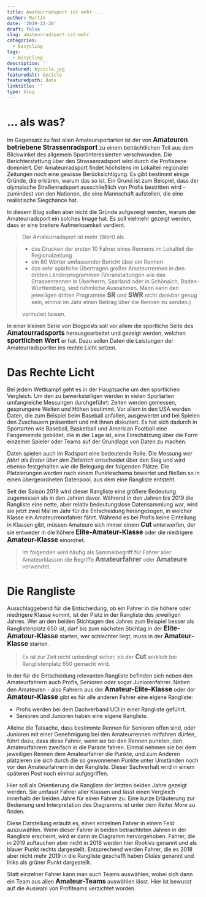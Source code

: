 ```yaml
---
title: Amateurradsport ist mehr ...
author: Martin
date: '2019-12-28'
draft: false
slug: amateurradsport-ist-mehr
categories:
  - bicycling
tags:
  - bicycling
description: ''
featured: bycicle.jpg
featuredalt: bycicle
featuredpath: date
linktitle: ''
type: blog
---
```


<style>
#responsive-image {  width: 50%;  height: auto; } 
#fixed-width-flamingo {  width: 500px; } 

aside {
    float: right;
    color: blue;
}

.grid {
  display: grid;
  grid-gap: 10px;
  grid-template-columns: repeat(auto-fit, minmax(100px, 1fr));
}

.grid>div:first-child {
  grid-column: span 1;
}
</style>

<script>
  function resizeIframe(obj) {
    obj.style.height = obj.contentWindow.document.body.scrollHeight + 'px';
  }
</script>


# ... als was?

Im Gegensatz zu fast allen Amateursportarten ist der von 
<span style="font-weight:bold; font-size: 1.2em;">Amateuren betriebene Strassenradsport</span> zu einem beträchtlichen Teil aus
dem Blickwinkel des allgemein Sportinteressierten verschwunden. Die Berichterstattung über den Strassenradsport
wird durch die Profiszene dominiert. Der Amateurradsport findet höchstens im Lokalteil regionaler Zeitungen noch eine
gewisse Berücksichtigung. Es gibt bestimmt einige Gründe, die erklären, warum das so ist. Ein Grund ist zum Beispiel,
dass der olympische Straßenradsport ausschließlich von Profis bestritten wird - zumindest von den Nationen, die eine
Mannschaft aufstellen, die eine realistische Siegchance hat.  

In diesem Blog sollen aber nicht die Gründe aufgezeigt werden, warum der Amateurradsport ein solches Image hat. Es soll
vielmehr gezeigt werden, dass er eine breitere Aufmerksamkeit verdient.

> Der Amateurradsport ist mehr (Wert) als 

> + das Drucken der ersten 10 Fahrer eines Rennens im Lokalteil der Regionalzeitung
> + ein 80 Wörter umfassender Bericht über ein Rennen
> + das sehr spärliche Übertragen großer Amateurrennen in den dritten Länderprogrammen
>   (Veranstaltungen wie das Strassenrennen in Überherrn, Saarland oder in Schönaich, Baden-Württemberg, sind rühmliche Ausnahmen.
>   Mann kann den jeweiligen dritten Programme <span style="font-weight:bold; font-size: 1.2em;">SR</span> und <span
>   style="font-weight:bold; font-size: 1.2em;">SWR</span> nicht dankbar genug sein, einmal im Jahr einen Beitrag über die
>   Rennen zu senden.)
> 
> vermuten lassen.

In einer kleinen Serie von Blogposts soll vor allem die sportliche Seite des 
<span style="font-weight:bold; font-size: 1.2em;">Amateurradsports</span> herausgearbeitet und
gezeigt werden, welchen <span style="font-weight:bold; font-size: 1.2em;">sportlichen Wert</span> er hat. Dazu sollen 
Daten die Leistungen der Amateurradsportler ins rechte Licht setzen. 


# Das Rechte Licht 

Bei jedem Wettkampf geht es in der Hauptsache um den sportlichen Vergleich. Um den zu bewerkstelligen werden in vielen
Sportarten umfangreiche Messungen durchgeführt: Zeiten werden gemessen, gesprungene Weiten und Höhen bestimmt. Vor allem
in den USA werden Daten, die zum Beispiel beim Baseball anfallen, ausgewertet und bei Spielen den Zuschauern
präsentiert und mit ihnen diskutiert. Es hat sich dadurch in Sportarten wie Baseball, Basketball und American Football
eine Fangemeinde gebildet, die in der Lage ist, eine Einschätzung über die Form einzelner Spieler oder Teams auf
der Grundlage von Daten zu machen. 

Daten spielen auch im Radsport eine bedeutende Rolle. Die Messung _wer fährt als Erster über den Zielstrich_ entscheidet
über den Sieg und wird ebenso festgehalten wie die Belegung der folgenden Plätze. Die Platzierungen werden nach einem
Punkteschema bewertet und fließen so in einen übergeordneten Datenpool, aus dem eine Rangliste entsteht.

Seit der Saison 2019 wird dieser Rangliste eine größere Bedeutung zugemessen als in den Jahren davor. Während in den
Jahren bis 2019 die Rangliste eine nette, aber relativ bedeutungslose Datensammlung war, wird sie jetzt zwei Mal im
Jahr für die Entscheidung herangezogen, in welcher Klasse ein Amateurrennfahrer fährt. Während es bei Profis keine
Einteilung in Klassen gibt, müssen Amateure sich immer einem <span style="font-weight:bold; font-size: 1.2em;">Cut</span>
unterwerfen, der sie entweder in die höhere <span style="font-weight:bold; font-size: 1.2em;">Elite-Amateur-Klasse</span> oder 
die niedrigere <span style="font-weight:bold; font-size: 1.2em;">Amateur-Klasse</span> einordnet. 

> Im folgenden wird häufig als Sammelbegriff für Fahrer aller Amateurklassen die Begriffe 
> <span style="font-weight:bold; font-size: 1.2em;">Amateurfahrer</span> oder <span style="font-weight:bold; font-size:
> 1.2em;">Amateure</span> verwendet.


# Die Rangliste

Ausschlaggebend für die Entscheidung, ob ein Fahrer in die höhere oder niedrigere Klasse kommt, ist der Platz in der
Rangliste des jeweiligen Jahres. Wer an den beiden Stichtagen des Jahres zum Beispiel besser als Ranglistenplatz 650
ist, darf bis zum nächsten Stichtag in der <span style="font-weight:bold; font-size: 1.2em;">Elite-Amateur-Klasse</span> starten,
wer schlechter liegt, muss in der <span style="font-weight:bold; font-size: 1.2em;">Amateur-Klasse</span> starten.

> Es ist zur Zeit nicht unbedingt sicher, ob der <span style="font-weight:bold; font-size: 1.2em;">Cut</span> wirklich
> bei Ranglistenplatz 650 gemacht wird.

In der für die Entscheidung relevanten Rangliste befinden sich neben den Amateurfahrern auch Profis, Senioren oder sogar
Juniorenfahrer. Neben den Amateuren - also Fahrern aus der <span style="font-weight:bold; font-size:
1.2em;">Amateur-Elite-Klasse</span> oder der <span style="font-weight:bold; font-size: 1.2em;">Amateur-Klasse</span> gibt es für
alle anderen Fahrer eine eigene Rangliste:

+ Profis werden bei dem Dachverband UCI in einer Rangliste geführt.
+ Senioren und Junioren haben eine eigene Rangliste.

Alleine die Tatsache, dass bestimmte Rennen für Senioren offen sind, oder Junioren mit einer Genehmigung bei den
Amateurrennen mitfahren dürfen, führt dazu, dass diese Fahrer, wenn sie bei den Rennen punkten, den Amateurfahrern
zweifach in die Parade fahren. Einmal nehmen sie bei dem jeweiligen Rennen dem Amateurfahrer die Punkte, und zum Anderen
platzieren sie sich durch die so gewonnenen Punkte unter Umständen noch vor den Amateurfahrern in der Rangliste.
Dieser Sachverhalt wird in einem späteren Post noch einmal aufgegriffen.

Hier soll als Orientierung die Rangliste der letzten beiden Jahre gezeigt werden. Sie umfasst Fahrer aller Klassen und
lässt einen Vergleich innerhalb der beiden Jahre für einen Fahrer zu.
Eine kurze Erläuterung zur Bedienung und Interpretation des Diagramms ist unter dem Reiter _More_ zu finden.

Diese Darstellung erlaubt es, einen einzelnen Fahrer in einem Feld auszuwählen. Wenn dieser Fahrer in beiden betrachteten
Jahren in der Rangliste erscheint, wird er dann im Diagramm hervorgehoben. Fahrer, die in 2019 auftauchen aber nicht in
2018 werden hier _Rookies_ genannt und als blauer Punkt rechts dargestellt. Entsprechend werden Fahrer, die es 2018 aber
nicht mehr 2019 in die Rangliste geschafft haben _Oldies_ genannt und links als grüner Punkt dargestellt.

Statt einzelner Fahrer kann man auch Teams auswählen, wobei sich dann ein Team aus allen <span style="font-weight:bold;
font-size: 1.2em;">Amateur-Teams</span> auswählen lässt. Hier ist bewusst auf die Auswahl von Profiteams verzichtet worden.




<!-- <iframe width='100%' height='1000' src='https://marblo.shinyapps.io/RL_II/' allowfullscreen></iframe>  -->